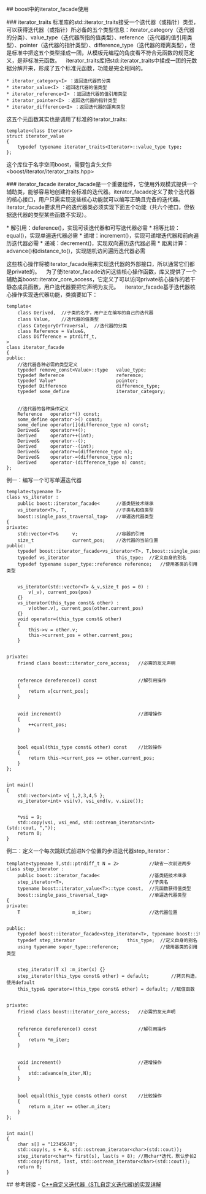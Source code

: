 ## boost中的iterator_facade使用


### iterator_traits
标准库的std::iterator_traits接受一个迭代器（或指针）类型，可以获得迭代器（或指针）所必备的五个类型信息：iterator_category（迭代器的分类）、value_type（迭代器所指的值类型）、reference（迭代器的值引用类型）、pointer（迭代器的指针类型）、difference_type（迭代器的距离类型），但是标准中把这五个类型揉成一团，从模板元编程的角度看不符合元函数的规范定义，是非标准元函数。   
iterator_traits库把std::iterator_traits中揉成一团的元数据分解开来，形成了五个标准元函数，功能是完全相同的。
```
* iterator_category<I> ：返回迭代器的分类
* iterator_value<I> ：返回迭代器的值类型
* iterator_reference<I> ：返回迭代器的值引用类型
* iterator_pointer<I> ：返回迭代器的指针类型
* iterator_difference<I> ：返回迭代器的距离类型
```

这五个元函数其实也是调用了标准的iterator_traits:
```
template<class Iterator>
struct iterator_value
{
    typedef typename iterator_traits<Iterator>::value_type type;
};
```
这个库位于名字空间boost，需要包含头文件<boost/iterator/iterator_traits.hpp>




### iterator_facade
iterator_facade是一个重要组件，它使用外观模式提供一个辅助类，能够容易地创建符合标准的迭代器。iterator_facade定义了数个迭代器的核心接口，用户只需实现这些核心功能就可以编写正确且完备的迭代器。   
iterator_facade要求用户的迭代器类必须实现下面五个功能（共六个接口，但依据迭代器的类型某些函数不实现）。


* 解引用：deference()，实现可读迭代器和可写迭代器必需
* 相等比较：equal()，实现单遍迭代器必需
* 递增：increment()，实现可递增迭代器和前向遍历迭代器必需
* 递减：decrement()，实现双向遍历迭代器必需
* 距离计算：advance()和distance_to()，实现随机访问遍历迭代器必需


这些核心操作将被iterator_facade用来实现迭代器的外部接口，所以通常它们都是private的。   
为了使iterator_facade访问这些核心操作函数，库又提供了一个辅助类boost::iterator_core_access，它定义了可以访问private核心操作的若干静态成员函数，用户迭代器要把它声明为友元。   
iterator_facade基于迭代器核心操作实现迭代器功能，类摘要如下：


```
template<
    class Derived,  //子类的名字，用户正在编写的自己的迭代器
    class Value,    //迭代器的值类型
    class CategoryOrTraversal,  //迭代器的分类
    class Reference = Value&,
    class Difference = ptrdiff_t,
>
class iterator_facade
{
public:
    //迭代器各种必需的类型定义
    typedef remove_const<Value>::type   value_type;
    typedef Reference                   reference;
    typedef Value*                      pointer;
    typedef Difference                  difference_type;
    typedef some_define                 iterator_category;


    //迭代器的各种操作定义
    Reference   operator*() const;
    some_define operator->() const;
    some_define operator[](difference_type n) const;
    Derived&    operator++();
    Derived     operator++(int);
    Derived&    operator--();
    Derived     operator--(int);
    Derived&    operator+=(difference_type n);
    Derived&    operator-=(difference_type n);
    Derived     operator-(difference_type n) const;
};
```



例一：编写一个可写单遍迭代器

```
template<typename T>
class vs_iterator :
    public boost::iterator_facade<      //基类链技术继承
    vs_iterator<T>, T,                  //子类名和值类型
    boost::single_pass_traversal_tag>   //单遍迭代器类型
{
private:
    std::vector<T>&     v;              //容器的引用
    size_t              current_pos;    //迭代器的当前位置
public:
    typedef boost::iterator_facade<vs_iterator<T>, T,boost::single_pass_traversal_tag> super_type;
    typedef vs_iterator                 this_type;  //定义自身的别名
    typedef typename super_type::reference reference;   //使用基类的引用类型


    vs_iterator(std::vector<T> &_v,size_t pos = 0) :
        v(_v), current_pos(pos)
    {}
    vs_iterator(this_type const& other) :
        v(other.v), current_pos(other.current_pos)
    {}
    void operator=(this_type const& other)
    {
        this->v = other.v;
        this->current_pos = other.current_pos;
    }


private:
    friend class boost::iterator_core_access;   //必需的友元声明


    reference dereference() const               //解引用操作
    {
        return v[current_pos];
    }


    void increment()                            //递增操作
    {
        ++current_pos;
    }


    bool equal(this_type const& other) const    //比较操作
    {
        return this->current_pos == other.current_pos;
    }
};


int main()
{
    std::vector<int> v{ 1,2,3,4,5 };
    vs_iterator<int> vsi(v), vsi_end(v, v.size());


    *vsi = 9;
    std::copy(vsi, vsi_end, std::ostream_iterator<int>(std::cout, ","));
    return 0;
}
```
例二：定义一个每次跳跃式前进N个位置的步进迭代器step_iterator：
```
template<typename T,std::ptrdiff_t N = 2>           //缺省一次前进两步
class step_iterator :
    public boost::iterator_facade<                  //基类链技术继承
    step_iterator<T>,                               //子类名
    typename boost::iterator_value<T>::type const,  //元函数获得值类型
    boost::single_pass_traversal_tag>               //单遍迭代器类型
{
private:
    T                   m_iter;                     //迭代器位置


public:
    typedef boost::iterator_facade<step_iterator<T>, typename boost::iterator_value<T>::type const, boost::single_pass_traversal_tag> super_type;
    typedef step_iterator                   this_type;  //定义自身的别名
    using typename super_type::reference;               //使用基类的引用类型


    step_iterator(T x) :m_iter(x) {}
    step_iterator(this_type const& other) = default;        //拷贝构造，使用default
    this_type& operator=(this_type const& other) = default; //赋值函数


private:
    friend class boost::iterator_core_access;   //必需的友元声明


    reference dereference() const               //解引用操作
    {
        return *m_iter;
    }


    void increment()                            //递增操作
    {
        std::advance(m_iter,N);
    }


    bool equal(this_type const& other) const    //比较操作
    {
        return m_iter == other.m_iter;
    }
};


int main()
{
    char s[] = "12345678";
    std::copy(s, s + 8, std::ostream_iterator<char>(std::cout));
    step_iterator<char*> first(s), last(s + 8); //用char*迭代，默认步长2
    std::copy(first, last, std::ostream_iterator<char>(std::cout));
    return 0;
}
```


## 参考链接
- [C++自定义迭代器（STL自定义迭代器)的实现详解
](http://c.biancheng.net/view/471.html)